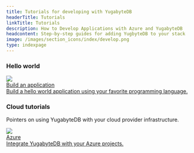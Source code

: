 ```yaml
---
title: Tutorials for developing with YugabyteDB
headerTitle: Tutorials
linkTitle: Tutorials
description: How to Develop Applications with Azure and YugabyteDB
headcontent: Step-by-step guides for adding YugbyteDB to your stack
image: /images/section_icons/index/develop.png
type: indexpage
---
```


### Hello world

<div class="row">

  <div class="col-12 col-md-6 col-lg-12 col-xl-6">
    <a class="section-link icon-offset" href="build-apps/">
      <div class="head">
        <img class="icon" src="/images/section_icons/quick_start/sample_apps.png" aria-hidden="true" />
        <div class="title">Build an application</div>
      </div>
      <div class="body">
        Build a hello world application using your favorite programming language.
      </div>
    </a>
  </div>

</div>

### Cloud tutorials

Pointers on using YugabyteDB with your cloud provider infrastructure.

<div class="row">

  <div class="col-12 col-md-6 col-lg-12 col-xl-6">
    <a class="section-link icon-offset" href="azure/">
      <div class="head">
        <img class="icon" src="/images/tutorials/azure/azure-logo.png" aria-hidden="true" />
        <div class="title">Azure</div>
      </div>
      <div class="body">
        Integrate YugabyteDB with your Azure projects.
      </div>
    </a>
  </div>

</div>
